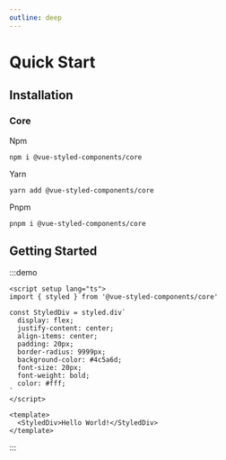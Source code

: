```yaml
---
outline: deep
---
```


# Quick Start

## Installation

### Core

Npm

```shell
npm i @vue-styled-components/core
```

Yarn

```shell
yarn add @vue-styled-components/core
```

Pnpm

```shell
pnpm i @vue-styled-components/core
```

<!-- ### Vite Plugin

Npm

```shell
npm i @vue-styled-components/plugin
```

Yarn

```shell
yarn add @vue-styled-components/plugin
```

Pnpm

```shell
pnpm i @vue-styled-components/plugin
```

Vite Config

```ts
import vueStyledPlugin from "@vue-styled-components/plugin"
// ...

export default defineConfig({
  // ...
  plugins: [
    vueStyledPlugin()
    // ...
  ]
})
``` -->


## Getting Started

:::demo

```vue
<script setup lang="ts">
import { styled } from '@vue-styled-components/core'

const StyledDiv = styled.div`
  display: flex;
  justify-content: center;
  align-items: center;
  padding: 20px;
  border-radius: 9999px;
  background-color: #4c5a6d;
  font-size: 20px;
  font-weight: bold;
  color: #fff;
`
</script>

<template>
  <StyledDiv>Hello World!</StyledDiv>
</template>
```

:::
